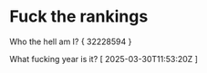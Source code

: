 # Fuck the rankings

Who the hell am I?
{ 32228594 }

What fucking year is it?
[ 2025-03-30T11:53:20Z ]
